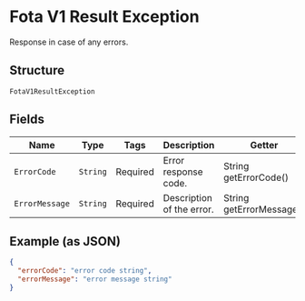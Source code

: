 
# Fota V1 Result Exception

Response in case of any errors.

## Structure

`FotaV1ResultException`

## Fields

| Name | Type | Tags | Description | Getter | Setter |
|  --- | --- | --- | --- | --- | --- |
| `ErrorCode` | `String` | Required | Error response code. | String getErrorCode() | setErrorCode(String errorCode) |
| `ErrorMessage` | `String` | Required | Description of the error. | String getErrorMessage() | setErrorMessage(String errorMessage) |

## Example (as JSON)

```json
{
  "errorCode": "error code string",
  "errorMessage": "error message string"
}
```

